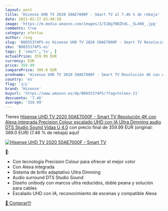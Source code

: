 ```yaml
---
layout: post
title: 'Hisense UHD TV 2020 50AE7000F - Smart TV al 7.46 % de rebaja'
date: 2021-02-27 03:49:58
image: 'https://m.media-amazon.com/images/I/51BgfN0ZhdL._SL400_.jpg'
comments: true
category: ofertas
author: ring
slug: 'B0855374PS-es Hisense UHD TV 2020 50AE7000F - Smart TV Resolución 4K con...'
sku: 'B0855374PS-es'
tags: [ 'smart','tv', ]
actualPrice: 359.99 EUR
currency: EUR
price: 359.99
comparePrice: 389.0 EUR
prodname: 'Hisense UHD TV 2020 50AE7000F - Smart TV Resolución 4K con Alexa integrada  Precision Colour  escalado UHD con IA  Ultra Dimming  audio DTS Studio Sound  Vidaa U 4.0'
country: 'es'
flag: '🇪🇸'
brand: 'Hisense'
buyurl: 'https://www.amazon.es/dp/B0855374PS/?tag=tolees-21'
descuento: '7.46'
average: '359.99'
---
```


Tienes [Hisense UHD TV 2020 50AE7000F - Smart TV Resolución 4K con Alexa integrada  Precision Colour  escalado UHD con IA  Ultra Dimming  audio DTS Studio Sound  Vidaa U 4.0](https://www.amazon.es/dp/B0855374PS/?tag=tolees-21) con precio final de  359.99 EUR (original: 389.0 EUR) (7.46 %  de rebaja) aqui!

[![Hisense UHD TV 2020 50AE7000F - Smart TV](https://m.media-amazon.com/images/I/51BgfN0ZhdL._SL400_.jpg)](https://www.amazon.es/dp/B0855374PS/?tag=tolees-21)

🔎:

- Con tecnología Precision Colour para ofrecer el mejor color
- Con Alexa integrada
- Sistema de brillo adaptativo Ultra Dimming
- Audio surround DTS Studio Sound
- Diseño unibody con marcos ultra reducidos, doble peana y solución para cables
- Escalado UHD con IA, reconocimiento de escenas y compatible Alexa

[🛒 Comprar!!!](https://www.amazon.es/dp/B0855374PS/?tag=tolees-21)
